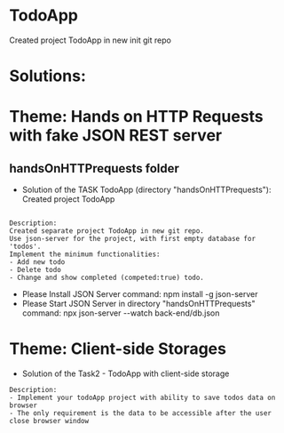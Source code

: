 # TodoApp
Created project TodoApp in new init git repo

# Solutions:

# Theme: Hands on HTTP Requests with fake JSON REST server
## handsOnHTTPrequests folder


- Solution of the TASK TodoApp (directory "handsOnHTTPrequests"): Created project TodoApp
```

Description:
Created separate project TodoApp in new git repo. 
Use json-server for the project, with first empty database for 'todos'.
Implement the minimum functionalities:
- Add new todo
- Delete todo
- Change and show completed (competed:true) todo.

```

- Please Install JSON Server
command: npm install -g json-server
- Please Start JSON Server in directory "handsOnHTTPrequests"
command: npx json-server --watch back-end/db.json


# Theme: Client-side Storages

- Solution of the Task2 - TodoApp with client-side storage

```
Description:
- Implement your todoApp project with ability to save todos data on browser
- The only requirement is the data to be accessible after the user close browser window
```